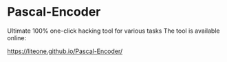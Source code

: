 # Pascal-Encoder

Ultimate 100% one-click hacking tool for various tasks
The tool is available online:

https://liteone.github.io/Pascal-Encoder/
